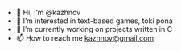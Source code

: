 - 👋 Hi, I’m @kazhnov
- 👀 I’m interested in text-based games, toki pona
- 🌱 I’m currently working on projects written in C
- 📫 How to reach me kazhnov@gmail.com

<!---
kazhnov/kazhnov is a ✨ special ✨ repository because its `README.md` (this file) appears on your GitHub profile.
You can click the Preview link to take a look at your changes.
--->
